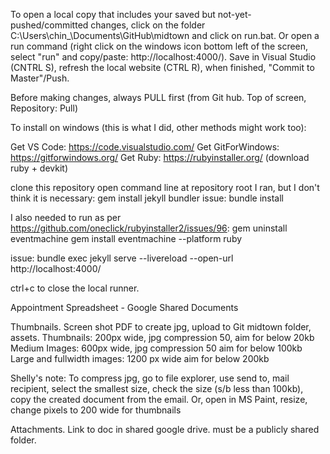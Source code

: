 To open a local copy that includes your saved but not-yet-pushed/committed changes, click on the folder C:\Users\chin_\Documents\GitHub\midtown and click on run.bat. Or open a run command (right click on the windows icon bottom left of the screen, select "run" and copy/paste: http://localhost:4000/). Save in Visual Studio (CNTRL S), refresh the local website (CTRL R), when finished, "Commit to Master"/Push. 

Before making changes, always PULL first (from Git hub. Top of screen, Repository: Pull)


To install on windows (this is what I did, other methods might work too):

Get VS Code: https://code.visualstudio.com/
Get GitForWindows: https://gitforwindows.org/
Get Ruby: https://rubyinstaller.org/ (download ruby + devkit)

clone this repository
open command line at repository root
I ran, but I don't think it is necessary: gem install jekyll bundler
issue: bundle install

I also needed to run as per https://github.com/oneclick/rubyinstaller2/issues/96:
gem uninstall eventmachine
gem install eventmachine --platform ruby

issue: bundle exec jekyll serve --livereload --open-url http://localhost:4000/

ctrl+c to close the local runner.

Appointment Spreadsheet - Google Shared Documents

Thumbnails. Screen shot PDF to create jpg, upload to Git midtown folder, assets. 
Thumbnails: 200px wide, jpg compression 50, aim for below 20kb
Medium Images: 600px wide, jpg compression 50 aim for below 100kb
Large and fullwidth images: 1200 px wide aim for below 200kb

Shelly's note: To compress jpg, go to file explorer, use send to, mail recipient, select the smallest size, check the size (s/b less than 100kb), copy the created document from the email. Or, open in MS Paint, resize, change pixels to 200 wide for thumbnails


Attachments. Link to doc in shared google drive. must be a publicly shared folder.
